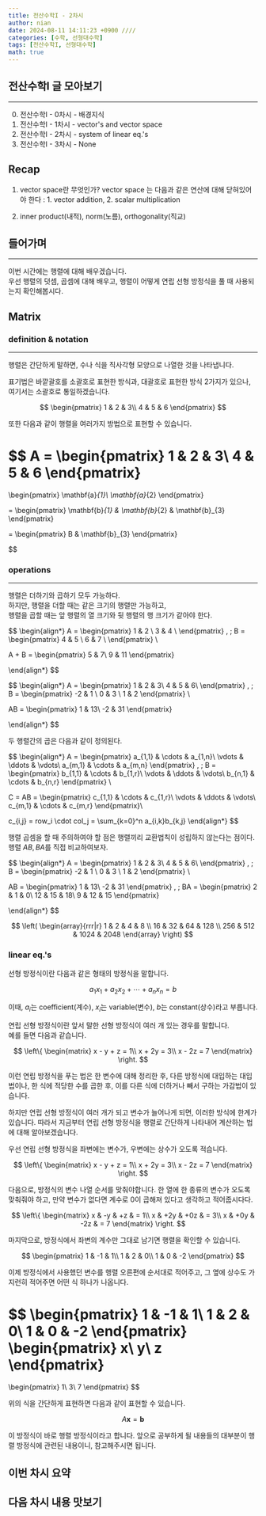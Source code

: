 ```yaml
---
title: 전산수학I - 2차시
author: nian
date: 2024-08-11 14:11:23 +0900 ////
categories: [수학, 선형대수학]
tags: [전산수학I, 선형대수학]
math: true
---
```


## 전산수학I 글 모아보기
***
  0. 전산수학I - 0차시 - 배경지식
  1. 전산수학I - 1차시 - vector's and vector space
  2. 전산수학I - 2차시 - system of linear eq.'s
  3. 전산수학I - 3차시 - None

## Recap
1. vector space란 무엇인가?
  vector space 는 다음과 같은 연산에 대해 닫혀있어야 한다 : 1. vector addition, 2. scalar multiplication

2. inner product(내적), norm(노름), orthogonality(직교)

## 들어가며
___
이번 시간에는 행렬에 대해 배우겠습니다.<br>
우선 행렬의 덧셈, 곱셈에 대해 배우고, 행렬이 어떻게 연립 선형 방정식을 풀 때 사용되는지 확인해봅시다.


## Matrix
### definition & notation
___
행렬은 간단하게 말하면, 수나 식을 직사각형 모양으로 나열한 것을 나타냅니다.

표기법은 바깥괄호를 소괄호로 표현한 방식과, 대괄호로 표현한 방식 2가지가 있으나, 여기서는 소괄호로 통일하겠습니다.

$$
\begin{pmatrix}
1 & 2 & 3\\
4 & 5 & 6
\end{pmatrix}
$$


또한 다음과 같이 행렬을 여러가지 방법으로 표현할 수 있습니다.

$$
A =
\begin{pmatrix}
  1 & 2 & 3\\
  4 & 5 & 6
\end{pmatrix}
=
\begin{pmatrix}
  \mathbf{a}_{1}\\
  \mathbf{a}_{2}
\end{pmatrix}

= 
\begin{pmatrix}
  \mathbf{b}_{1} & \mathbf{b}_{2} & \mathbf{b}_{3}
\end{pmatrix}

=
\begin{pmatrix}
  B & \mathbf{b}_{3}
\end{pmatrix}

$$

### operations
___

행렬은 더하기와 곱하기 모두 가능하다. <br>
하지만, 행렬을 더할 때는 같은 크기의 행렬만 가능하고,<br>
행렬을 곱할 때는 앞 행렬의 열 크기와 뒷 행렬의 행 크기가 같아야 한다.

$$
\begin{align*}
  A =
  \begin{pmatrix}
    1 & 2 \\
    3 & 4 \\
  \end{pmatrix}
  , \; B =
  \begin{pmatrix}
    4 & 5 \\
    6 & 7 \\
  \end{pmatrix} \\

  A + B = 
  \begin{pmatrix}
    5 & 7\\
    9 & 11
  \end{pmatrix}

\end{align*}
$$

$$
\begin{align*}
  A =
  \begin{pmatrix}
    1 & 2 & 3\\
    4 & 5 & 6\\
  \end{pmatrix}
  , \; B =
  \begin{pmatrix}
    -2 & 1 \\
    0 & 3 \\
    1 & 2
  \end{pmatrix} \\

  AB = 
  \begin{pmatrix}
    1 & 13\\
    -2 & 31
  \end{pmatrix}

\end{align*}
$$

두 행렬간의 곱은 다음과 같이 정의된다.

$$
\begin{align*}
  A =
  \begin{pmatrix}
    a_{1,1} & \cdots & a_{1,n}\\
    \vdots & \ddots & \vdots\\
    a_{m,1} & \cdots & a_{m,n}
  \end{pmatrix}
  , \; B =
  \begin{pmatrix}
    b_{1,1} & \cdots & b_{1,r}\\
    \vdots & \ddots & \vdots\\
    b_{n,1} & \cdots & b_{n,r}
  \end{pmatrix} \\

  C = AB = 
  \begin{pmatrix}
    c_{1,1} & \cdots & c_{1,r}\\
    \vdots & \ddots & \vdots\\
    c_{m,1} & \cdots & c_{m,r}
  \end{pmatrix}\\

  c_{i,j} = row_i \cdot col_j = \sum_{k=0}^n a_{i,k}b_{k,j}
\end{align*}
$$




행렬 곱셈을 할 때 주의하여야 할 점은 행렬끼리 교환법칙이 성립하지 않는다는 점이다.
행렬 $AB, BA$를 직접 비교하여보자.


$$
\begin{align*}
  A =
  \begin{pmatrix}
    1 & 2 & 3\\
    4 & 5 & 6\\
  \end{pmatrix}
  , \; B =
  \begin{pmatrix}
    -2 & 1 \\
    0 & 3 \\
    1 & 2
  \end{pmatrix} \\

  AB = 
  \begin{pmatrix}
    1 & 13\\
    -2 & 31
  \end{pmatrix}
  , \; BA = 
  \begin{pmatrix}
    2 & 1 & 0\\
    12 & 15 & 18\\
    9 & 12 & 15
  \end{pmatrix}

\end{align*}
$$






$$
\left(
\begin{array}{rrr|r}
  1 & 2 & 4 & 8 \\
  16 & 32 & 64 & 128 \\
  256 & 512 & 1024 & 2048
\end{array}
\right)
$$


### linear eq.'s

선형 방정식이란 다음과 같은 형태의 방정식을 말합니다.

$$
a_1x_1 + a_2x_2 + \cdots + a_nx_n = b
$$

이때, $a_i$는 coefficient(계수), $x_i$는 variable(변수), $b$는 constant(상수)라고 부릅니다.

연립 선형 방정식이란 앞서 말한 선형 방정식이 여러 개 있는 경우를 말합니다.<br>
예를 들면 다음과 같습니다.

$$
\left\{
  \begin{matrix}
    x - y + z = 1\\
    x + 2y = 3\\
    x - 2z = 7
  \end{matrix}
\right.
$$

이런 연립 방정식을 푸는 법은 한 변수에 대해 정리한 후, 다른 방정식에 대입하는 대입법이나, 한 식에 적당한 수를 곱한 후, 이를 다른 식에 더하거나 빼서 구하는 가감법이 있습니다.

하지만 연립 선형 방정식이 여러 개가 되고 변수가 늘어나게 되면, 이러한 방식에 한계가 있습니다.
따라서 지금부터 연립 선형 방정식을 행렬로 간단하게 나타내어 계산하는 법에 대해 알아보겠습니다.


우선 연립 선형 방정식을 좌변에는 변수가, 우변에는 상수가 오도록 적습니다.

$$
\left\{
  \begin{matrix}
    x - y + z = 1\\
    x + 2y = 3\\
    x - 2z = 7
  \end{matrix}
\right.
$$

다음으로, 방정식의 변수 나열 순서를 맞춰야합니다. 한 열에 한 종류의 변수가 오도록 맞춰줘야 하고, 만약 변수가 없다면 계수로 0이 곱해져 있다고 생각하고 적어줍시다다.

$$
\left\{
  \begin{matrix}
    x & -y & +z & = 1\\
    x & +2y & +0z & = 3\\
    x & +0y & -2z & = 7
  \end{matrix}
\right.
$$


마지막으로, 방정식에서 좌변의 계수만 그대로 남기면 행렬을 확인할 수 있습니다.

$$
\begin{pmatrix}
  1 & -1 & 1\\
  1 & 2 & 0\\
  1 & 0 & -2
\end{pmatrix}
$$

이제 방정식에서 사용했던 변수를 행렬 오른편에 순서대로 적어주고, 그 옆에 상수도 가지런히 적어주면 어떤 식 하나가 나옵니다.

$$
\begin{pmatrix}
  1 & -1 & 1\\
  1 & 2 & 0\\
  1 & 0 & -2
\end{pmatrix}
\begin{pmatrix}
  x\\
  y\\
  z
\end{pmatrix}
=
\begin{pmatrix}
  1\\
  3\\
  7
\end{pmatrix}
$$

위의 식을 간단하게 표현하면 다음과 같이 표현할 수 있습니다.

$$
A\mathbf{x} = \mathbf{b}
$$

이 방정식이 바로 행렬 방정식이라고 합니다. 앞으로 공부하게 될 내용들의 대부분이 행렬 방정식에 관련된 내용이니, 참고해주시면 됩니다.

## 이번 차시 요약

## 다음 차시 내용 맛보기